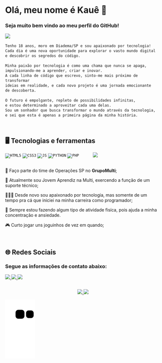 <h1> Olá, meu nome é Kauê 👋 </h1>
<h3>Seja muito bem vindo ao meu perfil do GitHub!</h3>

<img width="280px" align="left" src="https://media.tenor.com/I3RjM4xQO0kAAAAi/monitors-typing.gif">
<br>

```
Tenho 18 anos, moro em Diadema/SP e sou apaixonado por tecnologia! 
Cada dia é uma nova oportunidade para explorar o vasto mundo digital 
e descobrir os segredos do código.

Minha paixão por tecnologia é como uma chama que nunca se apaga, 
impulsionando-me a aprender, criar e inovar. 
A cada linha de código que escrevo, sinto-me mais próximo de transformar 
ideias em realidade, e cada novo projeto é uma jornada emocionante
de descoberta.

O futuro é empolgante, repleto de possibilidades infinitas,
e estou determinado a aproveitar cada uma delas.
Sou um sonhador que busca transformar o mundo através da tecnologia,
e sei que esta é apenas a primeira página da minha história.
```
<br>

## 🖥️ Tecnologias e ferramentas
<img width="220px" align="right" src="https://media.tenor.com/TyhWL7gJwPgAAAAi/peppo-dance.gif">
<code><img width="40px" src="https://cdn.jsdelivr.net/gh/devicons/devicon/icons/html5/html5-original.svg" title="HTML5"/></code>
<code><img width="40px" src="https://cdn.jsdelivr.net/gh/devicons/devicon/icons/css3/css3-original.svg" title="CSS3"/></code>
<code><img width="40px" src="https://cdn.jsdelivr.net/gh/devicons/devicon/icons/javascript/javascript-original.svg" title="JS"/></code>
<code><img width="40px" src="https://cdn.jsdelivr.net/gh/devicons/devicon/icons/python/python-original.svg" title="PYTHON"/></code>
<code><img width="40px" src="https://cdn.jsdelivr.net/gh/devicons/devicon/icons/php/php-original.svg" title="PHP"/></code>

<br>
<br>
<div display="inline-block">
<p align="left">📌 Faço parte do time de Operações SP no <strong>GrupoMulti</strong>;</p>
<p align="left">🔌 Atualmente sou Jovem Aprendiz na Multi, exercendo a função de um suporte técnico;</p>
<p align="left">👨🏻‍💻 Desde novo sou apaixonado por tecnologia, mas somente de um tempo pra cá que iniciei na minha carreira como programador;</p>
<p align="left">💪 Sempre estou fazendo algum tipo de atividade fisíca, pois ajuda a minha concentração e ansiedade.</p>
<p align="left">🎮 Curto jogar uns joguinhos de vez em quando;</p>
</div>

<br>

## 🌐 Redes Sociais
<div>
<h3>Segue as informações de contato abaixo:</h3>
<a href="" target="_blank"><img loading="lazy" src="https://img.shields.io/badge/-Instagram-%23E4405F?style=for-the-badge&logo=instagram&logoColor=white">
<a href="" target="_blank"><img loading="lazy" src="https://img.shields.io/badge/-LinkedIn-%230077B5?style=for-the-badge&logo=linkedin&logoColor=white">
<a href="" target="_blank"><img loading="lazy" src="https://img.shields.io/badge/Gmail-D14836?style=for-the-badge&logo=gmail&logoColor=white">
</div>

##
<p align="center">
 <a href="https://github.com/KaueTTS">
    <img height="180em" src="https://github-readme-stats.vercel.app/api?username=KaueTTS&show_icons=true&theme=tokyonight"/>
    <img height="180em" src="https://github-readme-stats.vercel.app/api/top-langs/?username=KaueTTS&layout=compact&theme=tokyonight"/>
 </a>
 
 ![snake gif](https://github.com/KaueTTS/KaueTTS/blob/output/github-contribution-grid-snake.svg)
</p>

